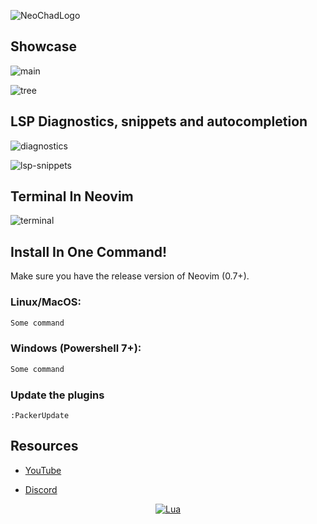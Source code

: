 ![NeoChadLogo](https://user-images.githubusercontent.com/79077994/194117258-3b94711c-4b6a-4981-8137-592adb7a714d.png)


## Showcase
![main](https://user-images.githubusercontent.com/79077994/194121758-6455c0fe-187e-4657-b922-3f0c2a103573.png)

![tree](https://user-images.githubusercontent.com/79077994/194121798-bf4104f8-7a30-4cb1-a87d-f6485a3691e4.png)

## LSP Diagnostics, snippets and autocompletion
![diagnostics](https://user-images.githubusercontent.com/79077994/194121877-54efb560-5d42-4d00-8dff-07a277511112.png)

![lsp-snippets](https://user-images.githubusercontent.com/79077994/194121853-33048e7e-3b1b-4287-964c-3667c843345e.png)
## Terminal In Neovim
![terminal](https://user-images.githubusercontent.com/79077994/194121866-148f1707-69b5-4094-99d5-00bb4d72852d.png)





## Install In One Command!

Make sure you have the release version of Neovim (0.7+).

### Linux/MacOS:

```bash
Some command
```

### Windows (Powershell 7+):

```powershell
Some command
```

### Update the plugins

`:PackerUpdate`

## Resources

- [YouTube]()

- [Discord]()

<div align="center" id="madewithlua">

[![Lua](https://img.shields.io/badge/Made%20with%20Lua-blue.svg?style=for-the-badge&logo=lua)](#madewithlua)

</div>
